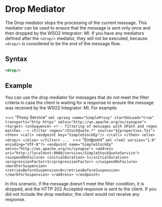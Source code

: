 # Drop Mediator

The Drop mediator stops the processing of the current message. This mediator can be used to ensure that the message is sent only once and then dropped by the WSO2 Integrator: MI. If you have any mediators defined after the `<drop/>` mediator, they will not be executed, because `<drop/>` is considered to be the end of the message flow.

## Syntax

```xml
<drop/>
```

## Example

You can use the drop mediator for messages that do not meet the filter criteria in case the client is waiting for a response to ensure the message was received by the WSO2 Integrator: MI. For example:

=== "Proxy Service"
    ```xml
    <proxy name="SimpleProxy" startOnLoad="true" transports="http https" xmlns="http://ws.apache.org/ns/synapse">
        <target>
            <inSequence>
                <!-- filtering of messages with XPath and regex matches -->
                <filter regex="/StockQuote.*" source="${properties.To}">
                    <then>
                        <call>
                            <endpoint key="SimpleStockEp"/>
                        </call>
                    </then>
                    <else>
                        <drop/>
                    </else>
                </filter>
                ...
    ```
=== "Endpoint"
    ```xml
    <?xml version="1.0" encoding="UTF-8"?>
    <endpoint name="SimpleStockEp" xmlns="http://ws.apache.org/ns/synapse">
        <address uri="http://localhost:9000/services/SimpleStockQuoteService">
            <suspendOnFailure>
                <initialDuration>-1</initialDuration>
                <progressionFactor>1</progressionFactor>
            </suspendOnFailure>
            <markForSuspension>
                <retriesBeforeSuspension>0</retriesBeforeSuspension>
            </markForSuspension>
        </address>
    </endpoint>
    ```

In this scenario, if the message doesn't meet the filter condition, it is dropped, and the HTTP 202 Accepted response is sent to the client. If you did not include the drop mediator, the client would not receive any response.
